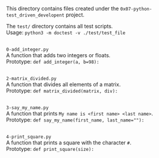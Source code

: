 This directory contains files created under the `0x07-python-test_driven_developent` project.<br>

The `test/` directory contains all test scripts.<br>
Usage:
`python3 -m doctest -v ./test/test_file`


<br>`0-add_integer.py`<br>
A function that adds two integers or floats.<br>
Prototype: `def add_integer(a, b=98):`


<br>`2-matrix_divided.py`<br>
A function that divides all elements of a matrix.<br>
Prototype: `def matrix_divided(matrix, div):`


<br>`3-say_my_name.py`<br>
A function that prints `My name is <first name> <last name>`.<br>
Prototype: `def say_my_name(first_name, last_name=""):`


<br>`4-print_square.py`<br>
A function that prints a square with the character `#`.<br>
Prototype: `def print_square(size):`
